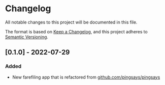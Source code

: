 # Changelog

All notable changes to this project will be documented in this file.

The format is based on [Keep a Changelog](https://keepachangelog.com/en/1.0.0/),
and this project adheres to [Semantic Versioning](https://semver.org/spec/v2.0.0.html).

## [0.1.0] - 2022-07-29

### Added

- New farefiling app that is refactored from [github.com/pingsays/pingsays](https://github.com/pingsays/pingsays)
